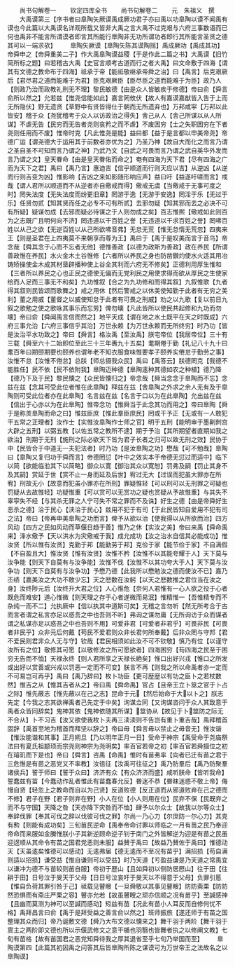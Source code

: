 <!-- { "loadSidebar": true } -->

　　尚书句解卷一
　　钦定四库全书
　　尚书句解卷二
　　元　朱祖义　撰
　　大禹谟第三【序书者曰臯陶矢厥谟禹成厥功君子亦曰禹以功臯陶以谟不闻禹有谟也今此篇以大禹谟名详观所载又皆非大禹之言大禹不过克艰与六府三事数语而已何也禹非不能言所谓谟者即言其所能行臯陶非无功所谓功者即行其所能言圣贤之德其可以一端求欤】
　　臯陶矢厥谟【臯陶矢陈其谟陶摇】禹成厥功【禹成其功】帝舜申之【帝舜重美二子】作大禹臯陶谟益稷【于是作此二篇之书】大禹谟【旧竹简所标之题】曰若稽古大禹【史官言顺考古道而行之者大禹】曰文命敷于四海【谓其有文德之教命布于四海】祗承于帝【能祗敬继承帝舜之治】曰【禹言】后克艰厥后【君尽君之道而能难于为君】臣克艰厥臣【臣尽臣之道而能难于为臣】政乃人【则政乃治而政教礼刑无不理】黎民敏德【由是众人皆敏疾于修德】帝曰俞【舜言俞所以然之】允若兹【惟尧信能如此】嘉言罔攸伏【故人有嘉谟嘉猷皆入告于上而无所隐伏】野无遗贤【草野中有贤皆得仕于朝而无所遗弃也】万邦咸寜【万邦以此皆安】稽于众【尧犹稽考于众人以访政治之得失】舍己从人【舎己所谋以从人所谋】不虐无告【民穷而无告者尧则哀矜之而不虐】不废困穷【士之失职困穷在下者尧则任用而不废】惟帝时克【凡此惟尧是能】益曰都【益于是言都以申美帝尧】帝德广运【谓尧德大于运用其于前数者亦优为之】乃圣乃神【故自大而化之而言乃谓之圣自圣不可知而言乃谓之神】乃武乃文【自武之可畏而言乃谓之武自英华外发而言乃谓之文】皇天眷命【由是皇天眷佑而命之】奄有四海为天下君【尽有四海之广而为天下之君】禹曰【禹乃言】惠迪吉【信乎顺道而行则天应以吉】从逆凶【从逆而行则吉变为凶】惟影响【吉凶之来如影随形响应声】益曰吁【益遂吁嗟而言】戒哉【谓人君所以顺道而不从逆者亦自儆戒而得】儆戒无虞【当儆戒于无事可度之时】罔失法度【无失法度而纷更旧章】罔游于逸【无游于安逸】罔淫于乐【无过于乐】任贤勿贰【知其贤而任之必专不可有所贰】去邪勿疑【知其邪而去之必决不可有所疑】疑谋勿成【去邪而疑必待谋之于人则勿成之矣】百志惟熈【儆戒如此则百为之志既广且明何向不济】罔违道以干百姓之誉【无违道以干求百姓之誉】罔咈百姓以从己之欲【无逆百姓以从己所欲咈音弗】无怠无荒【惟无怠惰无荒忽】四夷来王【则是圣君在上四夷莫不来朝享而尊为王】禹曰于【禹于是叹美而言于音乌】帝念哉【舜其念于心而不忘者无他】德惟善政【以德为政斯为善政】政在养民【所谓善政惟在养民】水火金木土谷惟修【六者所以养民之身也防凿鑚灼使水火适其用冶铸矫操使金木成其材垦辟播种使上谷全其利而六府无不修矣】正德利用厚生惟和【三者所以养民之心也正民之德使无偏而无党利民之用使求得而欲从厚民之生使家给而人足而三事无不和矣】九功惟叙【合之为九功修和而得其叙】九叙惟歌【九者得其叙则民皆颂而歌舞之】戒之用休【然后警戒之以休美使知勤于此者有无穷之美利】董之用威【董督之以威使知怠于此者有可畏之刑威】劝之以九歌【复以前日九叙之歌勉之使之歌咏其事乐而忘劳】俾勿壊【凡此皆所以使民共起修和九功而勿壊】帝曰俞【舜闻禹言信而然之】地平天成【谓在地之水土既平在天之时既成】六府三事允治【六府三事信乎其治】万世永赖【为万世永赖而无所终穷】时乃功【皆是汝治平水功致之】帝曰【舜言】格汝禹【至汝禹】朕宅帝位【我居帝位】三十有三载【舜至六十二始即位至此三十三年夀九十五矣】耄期倦于勤【礼记八十九十曰耄百年曰期颐期要也颐养也谓年老不知衣服食味惟要孝子颐养实倦怠于勤劳之事】汝惟不怠【汝惟不倦怠】总朕【师总摄我众民】禹曰【禹答云】朕德罔克【我德不能胜任】民不依【民不依附我】臯陶迈种德【臯陶逺种其德如农之种植】德乃降【德乃下及于民】黎民懐之【众民皆懐归之】帝念哉【舜当念念于臯陶而不忘】念兹在兹【念其可受此位者惟在此臯陶】释兹在兹【舍臯陶之外求之余人无有及于臯陶则可受此位者亦在此臯陶】名言兹在兹【名言于口以为在此臯陶】允出兹在兹【信出于心亦以为在此臯陶】惟帝念功【惟舜当于此念其功而用之】帝曰臯陶【舜于是称羙臯陶而命之曰】惟兹臣庶【惟此羣臣庶民】罔或干予正【无或有一人敢犯干五常之正理者】汝作士【实惟汝臯陶作士师之官】明于五刑【能明审于墨劓剕宫大辟之五刑】以弼五教【以佐五常之教所不逮】期于予治【其所期望者直期如我之欲治】刑期于无刑【施刑之际必欲天下皆为君子长者之归可以致无刑之效】民协于中【民皆合于中道无一夫犯法者】时乃功【是汝臯陶之功】懋哉【可不勉哉】臯陶曰【臯陶又复归功于舜而言】帝德罔愆【叶中之效实本于帝德无愆过而适中】临下以简【欲能临涖其下以简略】御众以寛【御治其众以寛恕】罚弗及嗣【罚止其身不及其嗣】赏延于世【赏不止一身而延及后世】宥过无大【过误而犯虽大罪亦在所宥】刑故无小【故意而犯虽小罪亦在所刑】罪疑惟轻【可以刑可以无刑罪之可疑也罚疑从去故惟轻】功疑惟重【可以赏可以无赏功之疑也赏疑从予故惟重】与其失不辜寜失不经【与其杀无罪之人宁可失不常之罪而不及诛】好生之德【由是帝舜好生恶杀之德】洽于民心【浃洽于民心】兹用不犯于有司【于此民皆知自爱用不犯有司之法】帝曰【帝再申美臯陶之功而言】俾予从欲以治【使我得以从所欲而治】四方风动【四方之民如风动而草偃日趋于善】惟乃之休【实汝之美】帝曰来禹【舜命禹来】洚水儆予【天以洪水为灾儆戒于我】成允成功【汝之治水自信其必能成功】惟汝贤【所以惟有汝贤】克勤于邦【能勤劳于邦】克俭于家【能节俭于家】不自满假【不自盈且大】惟汝贤【惟有汝贤】汝惟不矜【汝惟不以其能夸耀于人】天下莫与汝争能【则天下自莫有与汝争能】汝惟不伐【汝惟不以其功夸大于人】天下莫与汝争功【则天下自莫有与汝争功】予懋乃德【此我所以懋勉汝之德而使汝不已】嘉乃丕绩【嘉美汝之大功不敢少忘】天之厯数在汝躬【以天之厯数推之君位当在汝之身】汝终陟元后【汝终升大君之位】人心惟危【奈何人君惟有一心人欲之役于心者既危而难安】道心惟微【则天理之存于心者遂微而易泯】惟精惟一【吾惟精专而不杂纯一而不二】允执厥中【信以执其中道斯可矣】无稽之言勿听【然无所考合于古而言者谓之私言亦足以惑吾之中也吾则不听】弗询之谋勿庸【无所询访于众而谋者谓之私谋亦足以惑吾之中也吾则不用】可爱非君【可爱者非君乎】可畏非民【可畏者非民乎】众非元后何戴【苟民不爱君则众非长君何所奉戴】后非众罔与守邦【君不爱民则君非众人无与守】钦哉【君民相须如此汝不可不钦敬】慎乃有位【以谨守汝所有之位】敬修其可愿【以敬修汝之所可愿欲者】四海困穷【苟四海之民至于困穷无告而不恤】天禄永终【则人君所享之天禄长絶矣】惟口出好兴戎【惟口之所发或出好以赏善或兴戎以罚恶一定而不可变】朕言不再【则我之所以命禹者亦一定而不可易岂可再乎】禹曰【禹乃辞曰】枚卜功臣【更可歴歴以有功之臣卜之若杖数然】惟吉之从【惟其吉者从之】帝曰禹【舜命禹】官占【且帝王立卜筮之官于卜占之际】惟先蔽志【惟先蔽以在己之志】昆命于元【然后始命于大以卜之】朕志先定【今我之志其欲禅禹者己先定于中矣】询谋佥同【又询谋咨问于众人其致意于禹者众皆同辞矣】鬼神其依【鬼神依随其所谋】筮协从【故见于卜筮防之际无不合从】卜不习吉【汝又欲使我枚卜夫再三渎渎则不告岂有重卜重吉哉】禹拜稽首固辞【禹首至地为稽首而拜坚以辞之】帝曰毋【舜言毋以禁止之毋音无】惟汝谐【惟汝能谐和其事】正月朔旦【乃以明年正月一日】受命于神宗【禹受命于尧庙祭法曰有夏氏祖颛顼而宗尧则神宗为尧明矣】率百官若帝之初【率百官若舜摄位之初在璿玑而下是也】帝曰【舜言】咨禹【命禹】惟时有苗弗率【向者已迁有苗之君于三危惟是有苗之恶党又不率教】汝徂征【汝禹可往征之】禹乃防羣后【禹乃防聚羣诸侯兵】誓于师曰【誓于众曰】济济有众【有众济济而盛】咸听朕命【皆听我命】誓蠢兹有苗【今蠢动作乱者惟此有苗蠢春允反】昬迷不恭【昬昧迷惑不敬上帝】侮慢自贤【轻忽上之教命而自以为己贤】反道败德【反正道而从邪道败弃在己之德而不修】君子在野【君子则弃在野】小人在位【小人则用在位】民弃不保【民既弃之而不与守国】天降之咎【天亦降下灾咎而不恤】肆予以尔众士【故我以尔等众士】奉辞伐罪【奉其可伐之辞以伐彼可伐之罪】尔尚一乃心力【尔庶防一尔心力】其克有勲【则能有成功矣】三旬苗民逆命【禹奉帝命讨罪以师临之一月有苗之民乃奉迎帝命而来服如金縢惟朕小子其新逆顾命逆子钊于南门之外皆解逆为迎是有苗之民虽迎迓顺从其命令有苗之国君党恶则未服】益賛于禹曰【故益乃賛佐于禹曰】惟德动天【天虽逺矣惟德可以感动】无逺弗届【德无逺而不至况有苗乎】满招损【苟自满则适以招损】谦受益【惟自谦则可以受益】时乃天道【亏盈益谦是乃天道之常禹宜以谦冲为德不与苗较则苖自服】帝初于歴山【且如舜初以侧防居厯山】往于田【往耕于田】日号泣于旻天于父母【日日号泣哀吁于旻天以不得意于父母】负罪引慝【惟自负荷其罪引咎于己】祗载见瞽瞍【一旦舜敬以其事见瞽瞍】防防斋栗【防防然恐惧而有斋庄严栗之容】瞽亦允若【故虽瞽瞍之顽亦信顺之况有苗乎】至諴感神【且幽而莫测为神可以至諴而感动】矧兹有苗【况此有苗小人耳反而自修何忧不格】禹拜昌言曰俞【禹于是拜受益之善言俞以然之】班师振旅【遂还师于有苗之国整理其众而归】帝乃诞敷文德【舜乃大布文德以懐来之】舞干羽于两阶【舞干羽于賔主之两阶即文德也所以示偃武修文之意干楯也羽翳也皆舞者执之以修阐文教】七旬有苗格【故有苖国君之恶党知舜待我之厚其退省至乎七旬乃举国而至】
　　臯陶谟第四【此篇其初因禹之问答其后皆臯陶所陈之谋谟可为万世帝王之法故名之以臯陶谟】
